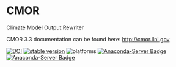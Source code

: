 # CMOR
Climate Model Output Rewriter

CMOR 3.3 documentation can be found here: http://cmor.llnl.gov


[![DOI](https://zenodo.org/badge/DOI/10.5281/zenodo.1044063.svg)](https://doi.org/10.5281/zenodo.1044063)
[![stable version](https://img.shields.io/badge/stable%20version-3.3.1-brightgreen.svg)](https://github.com/PCMDI/cmor/releases/tag/cmor-3.3.1)
![platforms](https://img.shields.io/badge/platforms-linux%20|%20osx-lightgrey.svg)
[![Anaconda-Server Badge](https://anaconda.org/pcmdi/cmor/badges/installer/conda.svg)](https://conda.anaconda.org/pcmdi)
[![Anaconda-Server Badge](https://anaconda.org/pcmdi/cmor/badges/downloads.svg)](https://anaconda.org/pcmdi)
